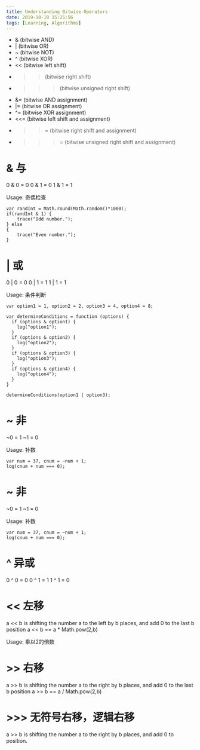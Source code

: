 ```yaml
---
title: Understanding Bitwise Operators
date: 2019-10-10 15:25:56
tags: [Learning, Algorithms]
---
```


* & (bitwise AND)
* | (bitwise OR)
* ~ (bitwise NOT)
* ^ (bitwise XOR)
* << (bitwise left shift)
* >> (bitwise right shift)
* >>> (bitwise unsigned right shift)
* &= (bitwise AND assignment)
* |= (bitwise OR assignment)
* ^= (bitwise XOR assignment)
* <<= (bitwise left shift and assignment)
* >>= (bitwise right shift and assignment)
* >>>= (bitwise unsigned right shift and assignment)

# & 与
0 & 0 = 0
0 & 1 = 0
1 & 1 = 1

Usage: 奇偶检查
```
var randInt = Math.round(Math.random()*1000);
if(randInt & 1) {
    trace("Odd number.");
} else
{
    trace("Even number.");
}
```

# | 或
0 | 0 = 0
0 | 1 = 1
1 | 1 = 1

Usage: 条件判断
```
var option1 = 1, option2 = 2, option3 = 4, option4 = 8; 

var determineConditions = function (options) {
  if (options & option1) {
    log("option1");
  }
  if (options & option2) {
    log("option2");
  }
  if (options & option3) {
    log("option3");
  }
  if (options & option4) {
    log("option4");
  }
}

determineConditions(option1 | option3);
```

# ~ 非
~0 = 1
~1 = 0

Usage: 补数
```
var num = 37, cnum = ~num + 1; 
log(cnum + num === 0);
```

# ~ 非
~0 = 1
~1 = 0

Usage: 补数
```
var num = 37, cnum = ~num + 1; 
log(cnum + num === 0);
```

# ^ 异或
0 ^ 0 = 0
0 ^ 1 = 1
1 ^ 1 = 0

# << 左移
a << b is shifting the number a to the left by b places, and add 0 to the last b position
a << b == a * Math.pow(2,b)

Usage: 乘以2的倍数

# >> 右移
a >> b is shifting the number a to the right by b places, and add 0 to the last b position
a >> b == a / Math.pow(2,b)

# >>> 无符号右移，逻辑右移
a >> b is shifting the number a to the right by b places, and add 0 to position.
